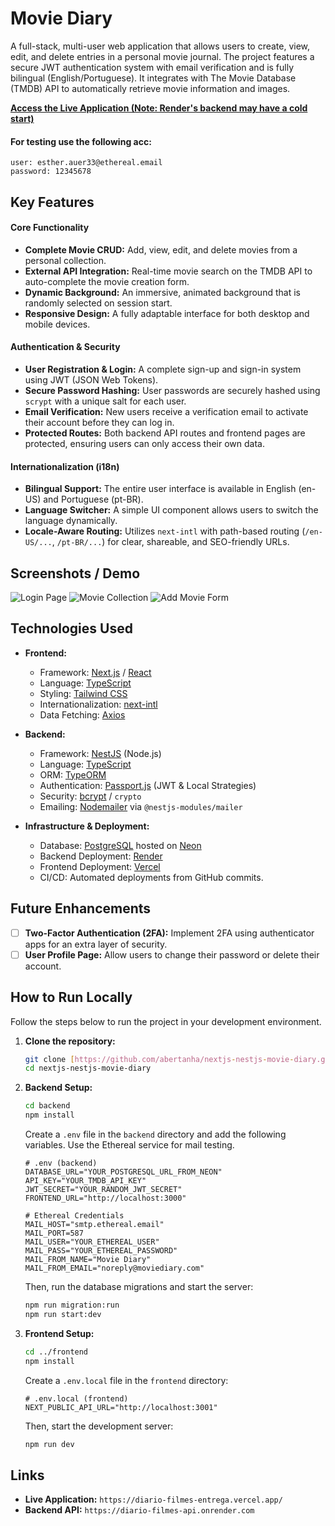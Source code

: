 # Movie Diary

A full-stack, multi-user web application that allows users to create, view, edit, and delete entries in a personal movie journal. The project features a secure JWT authentication system with email verification and is fully bilingual (English/Portuguese). It integrates with The Movie Database (TMDB) API to automatically retrieve movie information and images.

**[Access the Live Application (Note: Render's backend may have a cold start)](https://diario-filmes-entrega.vercel.app/)**
#### For testing use the following acc: 
```
user: esther.auer33@ethereal.email
password: 12345678
```
## Key Features

#### Core Functionality
- **Complete Movie CRUD:** Add, view, edit, and delete movies from a personal collection.
- **External API Integration:** Real-time movie search on the TMDB API to auto-complete the movie creation form.
- **Dynamic Background:** An immersive, animated background that is randomly selected on session start.
- **Responsive Design:** A fully adaptable interface for both desktop and mobile devices.

#### Authentication & Security
- **User Registration & Login:** A complete sign-up and sign-in system using JWT (JSON Web Tokens).
- **Secure Password Hashing:** User passwords are securely hashed using `scrypt` with a unique salt for each user.
- **Email Verification:** New users receive a verification email to activate their account before they can log in.
- **Protected Routes:** Both backend API routes and frontend pages are protected, ensuring users can only access their own data.

#### Internationalization (i18n)
- **Bilingual Support:** The entire user interface is available in English (en-US) and Portuguese (pt-BR).
- **Language Switcher:** A simple UI component allows users to switch the language dynamically.
- **Locale-Aware Routing:** Utilizes `next-intl` with path-based routing (`/en-US/...`, `/pt-BR/...`) for clear, shareable, and SEO-friendly URLs.

## Screenshots / Demo

![Login Page](link_para_seu_screenshot.png)
![Movie Collection](link_para_seu_screenshot.png)
![Add Movie Form](link_para_seu_screenshot.png)

## Technologies Used

- **Frontend:**
  - Framework: [Next.js](https://nextjs.org/) / [React](https://react.dev/)
  - Language: [TypeScript](https://www.typescriptlang.org/)
  - Styling: [Tailwind CSS](https://tailwindcss.com/)
  - Internationalization: [next-intl](https://next-intl.dev/)
  - Data Fetching: [Axios](https://axios-http.com/)

- **Backend:**
  - Framework: [NestJS](https://nestjs.com/) (Node.js)
  - Language: [TypeScript](https://www.typescriptlang.org/)
  - ORM: [TypeORM](https://typeorm.io/)
  - Authentication: [Passport.js](http://www.passportjs.org/) (JWT & Local Strategies)
  - Security: [bcrypt](https://www.npmjs.com/package/bcrypt) / `crypto`
  - Emailing: [Nodemailer](https://nodemailer.com/) via `@nestjs-modules/mailer`

- **Infrastructure & Deployment:**
  - Database: [PostgreSQL](https://www.postgresql.org/) hosted on [Neon](https://neon.tech/)
  - Backend Deployment: [Render](https://render.com/)
  - Frontend Deployment: [Vercel](https://vercel.com/)
  - CI/CD: Automated deployments from GitHub commits.

## Future Enhancements
- [ ] **Two-Factor Authentication (2FA):** Implement 2FA using authenticator apps for an extra layer of security.
- [ ] **User Profile Page:** Allow users to change their password or delete their account.

## How to Run Locally

Follow the steps below to run the project in your development environment.

1.  **Clone the repository:**
    ```bash
    git clone [https://github.com/abertanha/nextjs-nestjs-movie-diary.git](https://github.com/abertanha/nextjs-nestjs-movie-diary.git)
    cd nextjs-nestjs-movie-diary
    ```

2.  **Backend Setup:**
    ```bash
    cd backend
    npm install
    ```
    Create a `.env` file in the `backend` directory and add the following variables. Use the Ethereal service for mail testing.
    ```env
    # .env (backend)
    DATABASE_URL="YOUR_POSTGRESQL_URL_FROM_NEON"
    API_KEY="YOUR_TMDB_API_KEY"
    JWT_SECRET="YOUR_RANDOM_JWT_SECRET"
    FRONTEND_URL="http://localhost:3000"
    
    # Ethereal Credentials
    MAIL_HOST="smtp.ethereal.email"
    MAIL_PORT=587
    MAIL_USER="YOUR_ETHEREAL_USER"
    MAIL_PASS="YOUR_ETHEREAL_PASSWORD"
    MAIL_FROM_NAME="Movie Diary"
    MAIL_FROM_EMAIL="noreply@moviediary.com"
    ```
    Then, run the database migrations and start the server:
    ```bash
    npm run migration:run
    npm run start:dev
    ```

3.  **Frontend Setup:**
    ```bash
    cd ../frontend
    npm install
    ```
    Create a `.env.local` file in the `frontend` directory:
    ```env
    # .env.local (frontend)
    NEXT_PUBLIC_API_URL="http://localhost:3001"
    ```
    Then, start the development server:
    ```bash
    npm run dev
    ```

## Links

- **Live Application:** `https://diario-filmes-entrega.vercel.app/`
- **Backend API:** `https://diario-filmes-api.onrender.com`
